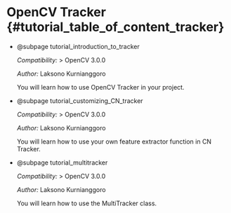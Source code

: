 OpenCV Tracker {#tutorial_table_of_content_tracker}
================

-   @subpage tutorial_introduction_to_tracker

    *Compatibility:* \> OpenCV 3.0.0

    *Author:* Laksono Kurnianggoro

    You will learn how to use OpenCV Tracker in your project.

-   @subpage tutorial_customizing_CN_tracker

    *Compatibility:* \> OpenCV 3.0.0

    *Author:* Laksono Kurnianggoro

    You will learn how to use your own feature extractor function in CN Tracker.

-   @subpage tutorial_multitracker

    *Compatibility:* \> OpenCV 3.0.0

    *Author:* Laksono Kurnianggoro

    You will learn how to use the MultiTracker class.
